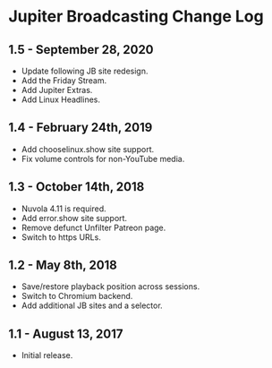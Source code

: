 Jupiter Broadcasting Change Log
===============================

1.5 - September 28, 2020
------------------------

  * Update following JB site redesign.
  * Add the Friday Stream.
  * Add Jupiter Extras.
  * Add Linux Headlines.

1.4 - February 24th, 2019
--------------------------

  * Add chooselinux.show site support.
  * Fix volume controls for non-YouTube media.

1.3 - October 14th, 2018
-------------------------

  * Nuvola 4.11 is required.
  * Add error.show site support.
  * Remove defunct Unfilter Patreon page.
  * Switch to https URLs.

1.2 - May 8th, 2018
-------------------

  * Save/restore playback position across sessions.
  * Switch to Chromium backend.
  * Add additional JB sites and a selector.

1.1 - August 13, 2017
-------------------

  * Initial release.
